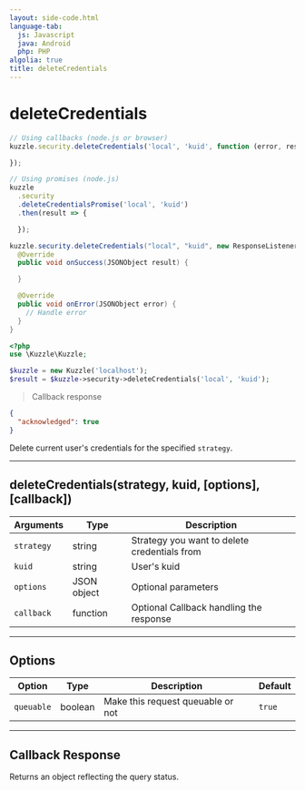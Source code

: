 ```yaml
---
layout: side-code.html
language-tab:
  js: Javascript
  java: Android
  php: PHP
algolia: true
title: deleteCredentials
---
```


# deleteCredentials

```js
// Using callbacks (node.js or browser)
kuzzle.security.deleteCredentials('local', 'kuid', function (error, result) {

});

// Using promises (node.js)
kuzzle
  .security
  .deleteCredentialsPromise('local', 'kuid')
  .then(result => {

  });
```

```java
kuzzle.security.deleteCredentials("local", "kuid", new ResponseListener<JSONObject>() {
  @Override
  public void onSuccess(JSONObject result) {

  }

  @Override
  public void onError(JSONObject error) {
    // Handle error
  }
}
```

```php
<?php
use \Kuzzle\Kuzzle;

$kuzzle = new Kuzzle('localhost');
$result = $kuzzle->security->deleteCredentials('local', 'kuid');

```

> Callback response

```json
{
  "acknowledged": true
}
```

Delete current user's credentials for the specified `strategy`.
 
---

## deleteCredentials(strategy, kuid, [options], [callback])

| Arguments | Type | Description
|-----------|------|------------
| `strategy` | string | Strategy you want to delete credentials from
| `kuid` | string | User's kuid
| `options` | JSON object | Optional parameters
| `callback`| function | Optional Callback handling the response

---

## Options

| Option | Type | Description | Default
|--------|------|-------------|---------
| `queuable` | boolean | Make this request queuable or not  | `true`

---

## Callback Response

Returns an object reflecting the query status.
